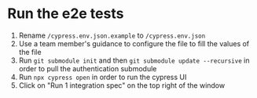# Run the e2e tests
1. Rename `/cypress.env.json.example` to `/cypress.env.json`
2. Use a team member's guidance to configure the file to fill the values of the file
3. Run `git submodule init` and then `git submodule update --recursive` in order to pull the authentication submodule
3. Run `npx cypress open` in order to run the cypress UI
4. Click on "Run 1 integration spec" on the top right of the window